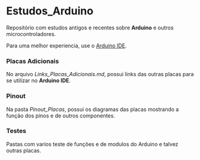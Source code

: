 # Estudos_Arduino

Repositório com estudos antigos e recentes sobre **Arduino** e outros microcontroladores.

Para uma melhor experiencia, use o [Arduino IDE](https://www.arduino.cc/en/software).

### Placas Adicionais

No arquivo *Links_Placas_Adicionais.md*, possui links das outras placas para se utilizar no **Arduino IDE**.

### Pinout

Na pasta *Pinout_Placas*, possui os diagramas das placas mostrando a função dos pinos e de outros componentes.

### Testes

Pastas com varios teste de funções e de modulos do Arduino e talvez outras placas.
